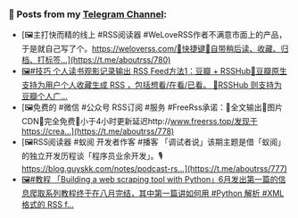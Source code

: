 ### 📰 Posts from my [Telegram Channel](https://t.me/s/aboutrss):
<!-- BLOG-POST-LIST:START -->
- [🖼主打快而精的线上 #RSS阅读器 #WeLoveRSS作者不满意市面上的产品，于是就自己写了个。https://weloverss.com/🔸快捷键🔸自带稍后读、收藏、归档、打标签...](https://t.me/aboutrss/780)
- [🖼#技巧 个人读书观影记录输出 RSS Feed方法1：豆瓣 + RSSHub🔸豆瓣原生支持为用户个人收藏生成 RSS ，包括想看/在看/已看。 🔸RSSHub 则支持为豆瓣个人广...](https://t.me/aboutrss/779)
- [🖼免费的 #微信 #公众号 RSS订阅 #服务 #FreeRss承诺：🔸全文输出🔸图片CDN🔸完全免费🔸小于4小时更新延迟http://www.freerss.top/发现于https://crea...](https://t.me/aboutrss/778)
- [🖼RSS阅读器 #蚁阅 开发者作客 #播客 「调试者说」该期主题是借「蚁阅」的独立开发历程谈「程序员业余开发」。🎙 https://blog.guyskk.com/notes/podcast-rs...](https://t.me/aboutrss/777)
- [🖼#教程 「Building a web scraping tool with Python」6月发出第一篇的信息爬取系列教程终于在八月完结，其中第一篇讲如何用 #Python 解析 #XML 格式的 RSS f...](https://t.me/aboutrss/776)
<!-- BLOG-POST-LIST:END -->

<!--
**AboutRSS/AboutRSS** is a ✨ _special_ ✨ repository because its `README.md` (this file) appears on your GitHub profile.

Here are some ideas to get you started:

- 🔭 I’m currently working on ...
- 🌱 I’m currently learning ...
- 👯 I’m looking to collaborate on ...
- 🤔 I’m looking for help with ...
- 💬 Ask me about ...
- 📫 How to reach me: ...
- 😄 Pronouns: ...
- ⚡ Fun fact: ...
-->
